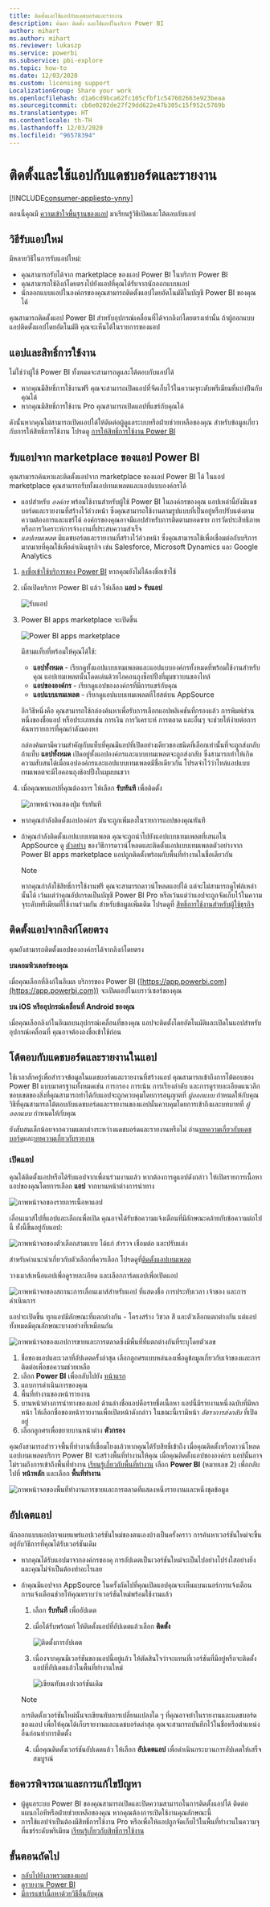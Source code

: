 ```yaml
---
title: ติดตั้งและใช้แอปกับแดชบอร์ดและรายงาน
description: ค้นหา ติดตั้ง และใช้แอปในบริการ Power BI
author: mihart
ms.author: mihart
ms.reviewer: lukaszp
ms.service: powerbi
ms.subservice: pbi-explore
ms.topic: how-to
ms.date: 12/03/2020
ms.custom: licensing support
LocalizationGroup: Share your work
ms.openlocfilehash: d1a6cd9bca62fc105cfbf1c547602663e923beaa
ms.sourcegitcommit: cb6e0202de27f29dd622e47b305c15f952c5769b
ms.translationtype: HT
ms.contentlocale: th-TH
ms.lasthandoff: 12/03/2020
ms.locfileid: "96578394"
---
```

# <a name="install-and-use-apps-with-dashboards-and-reports-in-power-bi"></a>ติดตั้งและใช้แอปกับแดชบอร์ดและรายงาน

[!INCLUDE[consumer-appliesto-ynny](../includes/consumer-appliesto-ynny.md)]


ตอนนี้คุณมี [ความเข้าใจพื้นฐานของแอป](end-user-apps.md) มาเรียนรู้วิธีเปิดและโต้ตอบกับแอป 

## <a name="ways-to-get-a-new-app"></a>วิธีรับแอปใหม่
มีหลายวิธีในการรับแอปใหม่:
* คุณสามารถรับได้จาก marketplace ของแอป Power BI ในบริการ Power BI
* คุณสามารถใช้ลิงก์โดยตรงไปยังแอปที่คุณได้รับจากนักออกแบบแอป 
* นักออกแบบแอปในองค์กรของคุณสามารถติดตั้งแอปโดยอัตโนมัติในบัญชี Power BI ของคุณได้

คุณสามารถติดตั้งแอป Power BI สำหรับอุปกรณ์เคลื่อนที่ได้จากลิงก์โดยตรงเท่านั้น ถ้าผู้ออกแบบแอปติดตั้งแอปโดยอัตโนมัติ คุณจะเห็นได้ในรายการของแอป

## <a name="apps-and-licenses"></a>แอปและสิทธิ์การใช้งาน
ไม่ใช่ว่าผู้ใช้ Power BI ทั้งหมดจะสามารถดูและโต้ตอบกับแอปได้ 
- หากคุณมีสิทธิ์การใช้งานฟรี คุณจะสามารถเปิดแอปที่จัดเก็บไว้ในความจุระดับพรีเมียมที่แบ่งปันกับคุณได้  
- หากคุณมีสิทธิ์การใช้งาน Pro คุณสามารถเปิดแอปที่แชร์กับคุณได้

ดังนั้นหากคุณไม่สามารถเปิดแอปได้ให้ติดต่อผู้ดูแลระบบหรือฝ่ายช่วยเหลือของคุณ สำหรับข้อมูลเกี่ยวกับการให้สิทธิ์การใช้งาน โปรดดู [การให้สิทธิ์การใช้งาน Power BI](end-user-license.md)

## <a name="get-the-app-from-the-power-bi-apps-marketplace"></a>รับแอปจาก marketplace ของแอป Power BI

คุณสามารถค้นหาและติดตั้งแอปจาก marketplace ของแอป Power BI ได้ ในแอป marketplace คุณสามารถรับทั้งแอปเทมเพลตและแอปแบบองค์กรได้

- แอปสำหรับ *องค์กร* พร้อมใช้งานสำหรับผู้ใช้ Power BI ในองค์กรของคุณ แอปเหล่านี้ยังมีแดชบอร์ดและรายงานที่สร้างไว้ล่วงหน้า ซึ่งคุณสามารถใช้งานตามรูปแบบที่เป็นอยู่หรือปรับแต่งตามความต้องการและแชร์ได้ องค์กรของคุณอาจมีแอปสำหรับการติดตามยอดขาย การวัดประสิทธิภาพ หรือการวิเคราะห์การจ้างงานที่ประสบความสำเร็จ
- *แอปเทมเพลต* มีแดชบอร์ดและรายงานที่สร้างไว้ล่วงหน้า ซึ่งคุณสามารถใช้เพื่อเชื่อมต่อกับบริการมากมายที่คุณใช้เพื่อดำเนินธุรกิจ เช่น Salesforce, Microsoft Dynamics และ Google Analytics

1. [ลงชื่อเข้าใช้บริการของ Power BI](./end-user-sign-in.md) หากคุณยังไม่ได้ลงชื่อเข้าใช้ 

1. เมื่อเปิดบริการ Power BI แล้ว ให้เลือก **แอป > รับแอป** 

    ![รับแอป  ](./media/end-user-app-view/power-bi-get-apps.png)

1. Power BI apps marketplace จะเปิดขึ้น

   ![Power BI apps marketplace](./media/end-user-app-view/power-bi-app-marketplace.png)

   มีสามแท็บที่พร้อมให้คุณได้ใช้:
   * **แอปทั้งหมด** - เรียกดูทั้งแอปแบบเทมเพลตและแอปแบบองค์กรทั้งหมดที่พร้อมใช้งานสำหรับคุณ แอปเทมเพลตนั้นโดดเด่นด้วยไอคอนถุงช็อปปิ้งที่มุมขวาบนของไทล์
   * **แอปขององค์กร** - เรียกดูแอปขององค์กรที่มีการแชร์กับคุณ 
   * **แอปแบบเทมเพลต** - เรียกดูแอปแบบเทมเพลตที่โฮสต์บน AppSource

   อีกวิธีหนึ่งคือ คุณสามารถใช้กล่องค้นหาเพื่อรับการเลือกแอปพลิเคชันที่กรองแล้ว การพิมพ์ส่วนหนึ่งของชื่อแอป หรือประเภทเช่น การเงิน การวิเคราะห์ การตลาด และอื่นๆ จะช่วยให้ง่ายต่อการค้นหารายการที่คุณกำลังมองหา 

   กล่องค้นหามีความสำคัญกับแท็บที่คุณมีแอปที่เปิดอย่างเดียวของชนิดที่เลือกเท่านั้นที่จะถูกส่งกลับ ถ้าแท็บ **แอปทั้งหมด** เปิดอยู่ทั้งแอปองค์กรและแบบเทมเพลตจะถูกส่งกลับ ซึ่งสามารถทำให้เกิดความสับสนได้เมื่อแอปองค์กรและแอปแบบเทมเพลตมีชื่อเดียวกัน โปรดจำไว้ว่าไทล์แอปแบบเทมเพลตจะมีไอคอนถุงช้อปปิ้งในมุมบนขวา

4. เมื่อคุณพบแอปที่คุณต้องการ ให้เลือก **รับทันที** เพื่อติดตั้ง

   ![ภาพหน้าจอแสดงปุ่ม รับทันที](./media/end-user-app-view/power-bi-get-now.png)

* หากคุณกำลังติดตั้งแอปองค์กร มันจะถูกเพิ่มลงในรายการแอปของคุณทันที
* ถ้าคุณกำลังติดตั้งแอปแบบเทมเพลต คุณจะถูกนำไปยังแอปแบบเทมเพลตที่เสนอใน AppSource ดู [ตัวอย่าง](end-user-app-marketing.md) ของวิธีการดาวน์โหลดและติดตั้งแอปแบบเทมเพลตตัวอย่างจาก Power BI apps marketplace แอปถูกติดตั้งพร้อมกับพื้นที่ทำงานในชื่อเดียวกัน

   > [!NOTE]
   > หากคุณกำลังใช้สิทธิ์การใช้งานฟรี คุณจะสามารถดาวน์โหลดแอปได้ แต่จะไม่สามารถดูไฟล์เหล่านั้นได้ เว้นแต่ว่าคุณอัปเกรดเป็นบัญชี Power BI Pro หรือเว้นแต่ว่าแอปจะถูกจัดเก็บไว้ในความจุระดับพรีเมียมที่ใช้งานร่วมกัน สำหรับข้อมูลเพิ่มเติม โปรดดูที่ [สิทธิ์การใช้งานสำหรับผู้ใช้ธุรกิจ](end-user-license.md)

## <a name="install-an-app-from-a-direct-link"></a>ติดตั้งแอปจากลิงก์โดยตรง
คุณยังสามารถติดตั้งแอปขององค์กรได้จากลิงก์โดยตรง    

**บนคอมพิวเตอร์ของคุณ** 

เมื่อคุณเลือกที่ลิงก์ในอีเมล บริการของ Power BI ([https://app.powerbi.com](https://app.powerbi.com)) จะเปิดแอปในเบราว์เซอร์ของคุณ 

**บน iOS หรืออุปกรณ์เคลื่อนที่ Android ของคุณ** 

เมื่อคุณเลือกลิงก์ในอีเมลบนอุปกรณ์เคลื่อนที่ของคุณ แอปจะติดตั้งโดยอัตโนมัติและเปิดในแอปสำหรับอุปกรณ์เคลื่อนที่ คุณอาจต้องลงชื่อเข้าใช้ก่อน 

## <a name="interact-with-the-dashboards-and-reports-in-the-app"></a>โต้ตอบกับแดชบอร์ดและรายงานในแอป
ใช้เวลาสักครู่เพื่อสำรวจข้อมูลในแดชบอร์ดและรายงานที่สร้างแอป คุณสามารถเข้าถึงการโต้ตอบของ Power BI แบบมาตรฐานทั้งหมดเช่น การกรอง การเน้น การเรียงลำดับ และการดูรายละเอียดแนวลึก  ขอบเขตของสิ่งที่คุณสามารถทำได้กับแอปจะถูกควบคุมโดยการอนุญาตที่ *ผู้ออกแบบ* กำหนดให้กับคุณ  วิธีที่คุณสามารถโต้ตอบกับแดชบอร์ดและรายงานของแอปนั้นควบคุมโดยการเข้าถึงและบทบาทที่ *ผู้ออกแบบ* กำหนดให้กับคุณ 

ยังสับสนเล็กน้อยจากความแตกต่างระหว่างแดชบอร์ดและรายงานหรือไม่  อ่าน[บทความเกี่ยวกับแดชบอร์ด](end-user-dashboards.md)และ[บทความเกี่ยวกับรายงาน](end-user-reports.md)  

### <a name="open-an-app"></a>เปิดแอป

คุณได้ติดตั้งแอปหรือได้รับแอปจากเพื่อนร่วมงานแล้ว หากต้องการดูแอปดังกล่าว ให้เปิดรายการเนื้อหาแอปของคุณโดยการเลือก **แอป** จากบานหน้าต่างการนำทาง

![ภาพหน้าจอของรายการเนื้อหาแอป](./media/end-user-app-view/power-bi-apps-card.png)

เลื่อนเมาส์ไปที่แอปและเลือกเพื่อเปิด คุณอาจได้รับข้อความแจ้งเตือนที่มีลักษณะคล้ายกับข้อความต่อไปนี้ ทั้งนี้ขึ้นอยู่กับแอป:

![ภาพหน้าจอของตัวเลือกสามแบบ ได้แก่ สำรวจ เชื่อมต่อ และปรับแต่ง](./media/end-user-app-view/power-bi-customize.png)

สำหรับคำแนะนำเกี่ยวกับตัวเลือกที่ควรเลือก โปรดดูที่[ติดตั้งแอปเทมเพลต](../connect-data/service-template-apps-install-distribute.md)

วางเมาส์เหนือแอปเพื่อดูรายละเอียด และเลือกการ์ดแอปเพื่อเปิดแอป

![ภาพหน้าจอของสถานะการเลื่อนเมาส์สำหรับแอป ที่แสดงชื่อ การประทับเวลา เจ้าของ และการดำเนินการ ](./media/end-user-app-view/power-bi-app-hover.png)

แอปจะเปิดขึ้น ทุกแอปมีลักษณะที่แตกต่างกัน - โครงสร้าง วิชวล สี และตัวเลือกแตกต่างกัน แต่แอปทั้งหมดมีคุณลักษณะบางอย่างที่เหมือนกัน

![ภาพหน้าจอของแอปการขายและการตลาดซึ่งมีพื้นที่ที่แตกต่างกันที่ระบุโดยตัวเลข ](./media/end-user-app-view/power-bi-app-number.png)

1. ชื่อของแอปและเวลาที่อัปเดตครั้งล่าสุด เลือกลูกศรแบบหล่นลงเพื่อดูข้อมูลเกี่ยวกับเจ้าของและการติดต่อเพื่อขอความช่วยเหลือ
1. เลือก **Power BI** เพื่อกลับไปยัง [หน้าแรก](end-user-home.md)
1. แถบการดำเนินการของคุณ 
1. พื้นที่ทำงานของหน้ารายงาน
1. บานหน้าต่างการนำทางของแอป  ด้านล่างชื่อแอปคือรายชื่อเนื้อหา แอปนี้มีรายงานหนึ่งฉบับที่มีหกหน้า ให้เลือกชื่อของหน้ารายงานเพื่อเปิดหน้าดังกล่าว ในขณะนี้เรามีหน้า *อัตราการส่งกลับ* ที่เปิดอยู่ 
1. เลือกลูกศรเพื่อขยายบานหน้าต่าง **ตัวกรอง**

คุณยังสามารถสำรวจพื้นที่ทำงานที่เชื่อมโยงแล้วหากคุณได้รับสิทธิ์เข้าถึง  เมื่อคุณติดตั้งหรือดาวน์โหลดแอปเทมเพลตบริการ Power BI จะสร้างพื้นที่ทำงานให้คุณ เมื่อคุณติดตั้งแอปขององค์กร แอปนั้นอาจไม่รวมถึงการเข้าถึงพื้นที่ทำงาน [เรียนรู้เกี่ยวกับพื้นที่ทำงาน](end-user-workspaces.md) เลือก **Power BI** (หมายเลข 2) เพื่อกลับไปที่ **หน้าหลัก** และเลือก **พื้นที่ทำงาน** 

![ภาพหน้าจอของพื้นที่ทำงานการขายและการตลาดที่แสดงหนึ่งรายงานและหนึ่งชุดข้อมูล ](./media/end-user-app-view/power-bi-new-workspace.png)

## <a name="update-an-app"></a>อัปเดตแอป 

นักออกแบบแอปอาจเผยแพร่แอปเวอร์ชันใหม่ของตนเองบ้างเป็นครั้งคราว การค้นหาเวอร์ชันใหม่จะขึ้นอยู่กับวิธีการที่คุณได้รับเวอร์ชันเดิม 

* หากคุณได้รับแอปมาจากองค์กรของคุ การอัปเดตเป็นเวอร์ชันใหม่จะเป็นไปอย่างโปร่งใสอย่างยิ่ง และคุณไม่จำเป็นต้องทำอะไรเลย 

* ถ้าคุณมีแอปจาก AppSource ในครั้งถัดไปที่คุณเปิดแอปคุณจะเห็นแบนเนอร์การแจ้งเตือน การแจ้งเตือนช่วยให้คุณทราบว่าเวอร์ชันใหม่พร้อมใช้งานแล้ว 

    1. เลือก **รับทันที** เพื่ออัปเดต  

        <!--![App update notification](./media/end-user-app-view/power-bi-new-app-version-notification.png) -->

    2. เมื่อได้รับพร้อมท์ ให้ติดตั้งแอปที่อัปเดตแล้วเลือก **ติดตั้ง** 

        ![ติดตั้งการอัปเดต](./media/end-user-app-view/power-bi-installs.png) 

    3. เนื่องจากคุณมีเวอร์ชันของแอปนี้อยู่แล้ว ให้ตัดสินใจว่าจะแทนที่เวอร์ชันที่มีอยู่หรือจะติดตั้งแอปที่อัปเดตแล้วในพื้นที่ทำงานใหม่   

        ![เขียนทับแอปเวอร์ชันเดิม](./media/end-user-app-view/power-bi-already-installed.png) 

     > [!NOTE] 
     > การติดตั้งเวอร์ชันใหม่นั้นจะเขียนทับการเปลี่ยนแปลงใด ๆ ที่คุณอาจทำในรายงานและแดชบอร์ดของแอป เพื่อให้คุณได้เก็บรายงานและแดชบอร์ดล่าสุด คุณจะสามารถบันทึกไว้ในชื่อหรือตำแหน่งอื่นก่อนทำการติดตั้ง 

    4. เมื่อคุณติดตั้งเวอร์ชันอัปเดตแล้ว ให้เลือก **อัปเดตแอป** เพื่อดำเนินกระบวนการอัปเดตให้เสร็จสมบูรณ์ 

## <a name="considerations-and-troubleshooting"></a>ข้อควรพิจารณาและการแก้ไขปัญหา

- ผู้ดูแลระบบ Power BI ของคุณสามารถเปิดและปิดความสามารถในการติดตั้งแอปได้ ติดต่อแผนกไอทีหรือฝ่ายช่วยเหลือของคุณ หากคุณต้องการเปิดใช้งานคุณลักษณะนี้    
- การใช้แอปจำเป็นต้องมีสิทธิ์การใช้งาน Pro หรือเพื่อให้แอปถูกจัดเก็บไว้ในพื้นที่ทำงานในความจุที่แชร์ระดับพรีเมียม [เรียนรู้เกี่ยวกับสิทธิ์การใช้งาน](end-user-license.md)


## <a name="next-steps"></a>ขั้นตอนถัดไป
* [กลับไปยังภาพรวมของแอป](end-user-apps.md)
* [ดูรายงาน Power BI](end-user-report-open.md)
* [มีการแชร์เนื้อหาด้วยวิธีอื่นกับคุณ](end-user-shared-with-me.md)

